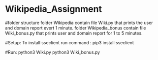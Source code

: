 # Wikipedia_Assignment

#folder structure
folder Wikipedia contain file Wiki.py that prints the user and domain report evert 1 minute.
folder Wikipedia_bonus contain file Wiki_bonus.py that prints user and domain report for 1 to 5 minutes.


#Setup:
To install sseclient run command : pip3 install sseclient

#Run:
python3 Wiki.py
python3 Wiki_bonus.py
